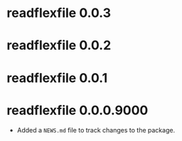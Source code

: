 # readflexfile 0.0.3

# readflexfile 0.0.2

# readflexfile 0.0.1

# readflexfile 0.0.0.9000

* Added a `NEWS.md` file to track changes to the package.
